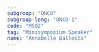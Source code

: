 ```yaml
---
subgroup: "ONCO"
subgroup-long: "ONCO-1"
code: "MS02"
tag: "Minisymposium Speaker"
name: "Annabelle Ballesta"
---
```

